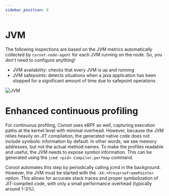 ```yaml
---
sidebar_position: 8
---
```


# JVM

The following inspections are based on the JVM metrics automatically collected by `coroot-node-agent` for each JVM running on the node. 
So, you don't need to configure anything!

* JVM availability: checks that every JVM is up and running
* JVM safepoints: detects situations when a java application has been stopped for a significant amount of time due to safepoint operations

<img alt="JVM" src="/img/docs/jvm.png" class="card w-1200"/>

# Enhanced continuous profiling
For continuous profiling, Coroot uses eBPF as well, capturing execution paths at the kernel level with minimal overhead. However, because the JVM relies heavily on JIT compilation, the generated native code does not include symbolic information by default. In other words, we see memory addresses, but not the actual method names. To make the profiles readable and useful, the JVM needs to expose symbol information. This can be generated using the `jcmd <pid> Compiler.perfmap` command.

Coroot automates this step by periodically calling jcmd in the background. However, the JVM must be started with the `-XX:+PreserveFramePointer` option. This allows for accurate stack traces and proper symbolization of JIT-compiled code, with only a small performance overhead (typically around 1-3%).
